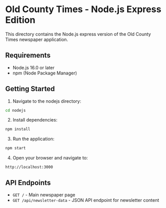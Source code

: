 # Old County Times - Node.js Express Edition

This directory contains the Node.js express version of the Old County Times newspaper application.

## Requirements

- Node.js 16.0 or later
- npm (Node Package Manager)

## Getting Started

1. Navigate to the nodejs directory:
```bash
cd nodejs
```

2. Install dependencies:
```bash
npm install
```

3. Run the application:
```bash
npm start
```

4. Open your browser and navigate to:
```
http://localhost:3000
```

## API Endpoints

- `GET /` - Main newspaper page
- `GET /api/newsletter-data` - JSON API endpoint for newsletter content
